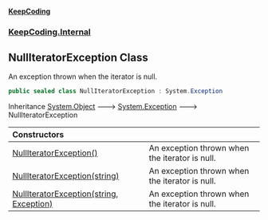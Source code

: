 #### [KeepCoding](index.md 'index')
### [KeepCoding.Internal](KeepCoding_Internal.md 'KeepCoding.Internal')
## NullIteratorException Class
An exception thrown when the iterator is null.  
```csharp
public sealed class NullIteratorException : System.Exception
```

Inheritance [System.Object](https://docs.microsoft.com/en-us/dotnet/api/System.Object 'System.Object') &#129106; [System.Exception](https://docs.microsoft.com/en-us/dotnet/api/System.Exception 'System.Exception') &#129106; NullIteratorException  

| Constructors | |
| :--- | :--- |
| [NullIteratorException()](NullIteratorException_NullIteratorException().md 'KeepCoding.Internal.NullIteratorException.NullIteratorException()') | An exception thrown when the iterator is null.<br/> |
| [NullIteratorException(string)](NullIteratorException__ctor_VPAWftkyO5PmWUvi3MukOQ.md 'KeepCoding.Internal.NullIteratorException.NullIteratorException(string)') | An exception thrown when the iterator is null.<br/> |
| [NullIteratorException(string, Exception)](NullIteratorException__ctor_U+ACmpGM6FtQxZ0Z6fOpQA.md 'KeepCoding.Internal.NullIteratorException.NullIteratorException(string, System.Exception)') | An exception thrown when the iterator is null.<br/> |
